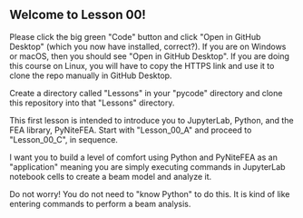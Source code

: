 ## Welcome to Lesson 00!

Please click the big green "Code" button and click "Open in GitHub Desktop" (which you now have installed, correct?). If you are on Windows or macOS, then you should see "Open in GitHub Desktop". If you are doing this course on Linux, you will have to copy the HTTPS link and use it to clone the repo manually in GitHub Desktop.

Create a directory called "Lessons" in your "pycode" directory and clone this repository into that "Lessons" directory.

This first lesson is intended to introduce you to JupyterLab, Python, and the FEA library, PyNiteFEA. Start with "Lesson_00_A" and proceed to "Lesson_00_C", in sequence.

I want you to build a level of comfort using Python and PyNiteFEA as an "application" meaning you are simply executing commands in JupyterLab notebook cells to create a beam model and analyze it.

Do not worry! You do not need to "know Python" to do this. It is kind of like entering commands to perform a beam analysis.

